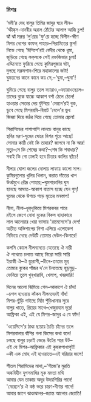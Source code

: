 ### মিশর
‘মমী’র দেহ বালুর তিমির জাদুর ঘরে লীন–   
‘স্ফীঙ্ক্‌স-দানবীর অরাল ঠোঁটের আলাপ আজি চুপ!  
ঝাঁ ঝাঁ মরুর ‘লু’য়ের 'ফু'য়ে হচ্ছে বিলীন-ক্ষীণ  
মিশর দেশের কাফন্‌ পাহাড়–পিরামিতের স্তুপ!  
নিভে গেছে 'ঈশিশে'রই বেদীর থেকে ধূমা,  
জুড়িয়ে গেছে লক্‌লকে সেই রক্তজিভার চুমা!  
এদ্দিনেতে ফুরিয়ে গেছে কুমিরপূজার ঘটা,  
দুলছে মরুমশান-শিরে মহাকালের জটা!  
ঘুমন্তদের কানে কানে কয় সে,–'ঘুমা,–ঘুমা'!  

ঘুমিয়ে গেছে বালুর তলে ফ্যারাও,–ফ্যারাওছেলে–   
তাদের বুকে যাচ্চে আকাশ বর্শা ঠেলে ঠেলে!  
হাওয়ার সেতার দেয় ফুঁপিয়ে 'মেম্ননে'রই বুক,  
ডুবে গেছে মিশররবি–বিরাট 'বেলে'র ভুখ  
জিহ্বা দিয়ে জঠর দিয়ে গেছে তোমার জ্বেলে!  

পিরাপিডের পাশাপাশি লালচে বালুর কাছে  
স্থবির মরণ-ঘুমের ঘোরে মিশর শুয়ে আছে!   
সোনার কাঠি নেই কি তাহার? জাগবে না কি আর!  
মৃত্যু–সে কি শেষের কথা?–শেষ কি শবাধার?  
সবাই কি গো ঢালাই হবে চিতার কালির ছাঁচে!  

নীলার ঘোলা জলের দোলায় লাফায় কালো সাপ।  
কুমিরগুলোর খুলির খিলান, করাত দাঁতের খাপ  
উর্ধ্বমুখে রৌদ্র পোহায়;–ঘুমপাড়ানির ঘুম  
হানছে আঘাত-আকাশ বাতাস হচ্ছে যেন গুম্‌!  
ঘুমের থেকে উপচে পড়ে মৃতের মনস্তাপ!  

নীলা, নীলা–ধুক্‌ধুকিয়ে মিশরকবর পারে  
রইলে জেগে বোবা বুকের বিকল হাহাকারে  
লাল আলেয়ার খেয়া ভাসায় 'রামেসেসে'র দেশ!  
অতীত অভিশাপের নিশা এলিয়ে এলোকেশ  
নিভিয়ে দেছে দেউটি তোমার দেউল-কিনারে!  

কলসি কোলে নীলনদেতে যেতেছে ঐ নারী  
ঐ পথেতে চলতে আছে নিগ্রো সারি সারি  
ইয়াঙ্কী ঐ–ঐ য়ুরোপী,–চীনে-তাতার মুর্  
তোমার বুকের পাঁজর দ’লে টলতেছে হুড়্‌মুড়্‌-  
ফেনিয়ে তুলে খুন্‌খারাবি, খেলাপ, খবরদারি!  

দিনের আলো ঝিমিয়ে গেল–আকাশে ঐ চাঁদ!  
–চপল হাওয়ায় কাঁকন নীলনদেরই বাঁধ!  
মিশর-ছুঁড়ি গাইছে মিঠা শুঁড়িখানার সুরে  
বালুর খাতে, প্রিয়ের সাথে–খেজুরবনে দূরে!  
আফ্রিকা এই, এই যে মিশর–জাদুর এ যে ফাঁদ!  

'ওয়েসিসে'র ঠাণ্ডা ছায়ায় চৈতি চাঁদের তলে  
মিশরবালার বাঁশির গলা কিসের কথা বলে!  
চলছে বালুর চড়াই ভেঙে উটের পরে উট–   
এই যে মিশর–আফ্রিকার এই কুহকপাখাপুট!  
–কী এক মোহ এই হাওয়াতে–এই দরিয়ার জলে!  

শীতল পিরামিডের মাথা,–'গীজে'র মুরতি  
অঙ্কবিহীন যুগসমাধির মূক মমতা মথি  
আবার যেন তাকায় অদূর উদয়গিরির পানে!  
'মেম্নেনে'র ঐ কন্ঠ ভরে চারণ-বীণার গানে!  
আবার জাগে ঝাণ্ডাঝালর–জ্যান্ত আলোর জ্যোতি!  